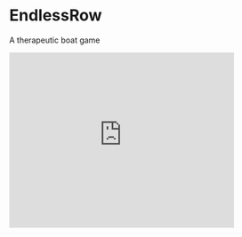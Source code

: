 # EndlessRow
A therapeutic boat game
<iframe src="https://www.behance.net/embed/project/213624413?ilo0=1" height="316" width="404" allowfullscreen lazyload frameborder="0" allow="clipboard-write" refererPolicy="strict-origin-when-cross-origin"></iframe>
